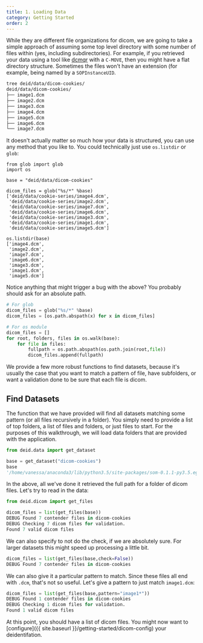 ```yaml
---
title: 1. Loading Data
category: Getting Started
order: 2
---
```


While they are different file organizations for dicom, we are going to take a simple 
approach of assuming some top level directory with some number of files within 
(yes, including subdirectories). For example, if you retrieved your data using a 
tool like [dcmqr](https://dcm4che.atlassian.net/wiki/display/d2/dcmqr) with a 
`C-MOVE`, then you might have a flat directory structure. Sometimes the 
files won't have an extension (for example, being named by a `SOPInstanceUID`.

```bash
tree deid/data/dicom-cookies/
deid/data/dicom-cookies/
├── image1.dcm
├── image2.dcm
├── image3.dcm
├── image4.dcm
├── image5.dcm
├── image6.dcm
└── image7.dcm
```

It doesn't actually matter so much how your data is structured, 
you can use any method that you like to. You could technically 
just use `os.listdir` or `glob`:


```
from glob import glob
import os

base = "deid/data/dicom-cookies"

dicom_files = glob("%s/*" %base)
['deid/data/cookie-series/image4.dcm',
 'deid/data/cookie-series/image2.dcm',
 'deid/data/cookie-series/image7.dcm',
 'deid/data/cookie-series/image6.dcm',
 'deid/data/cookie-series/image3.dcm',
 'deid/data/cookie-series/image1.dcm',
 'deid/data/cookie-series/image5.dcm']

os.listdir(base)
['image4.dcm',
 'image2.dcm',
 'image7.dcm',
 'image6.dcm',
 'image3.dcm',
 'image1.dcm',
 'image5.dcm']
```

Notice anything that might trigger a bug with the above? You probably 
should ask for an absolute path.

```python
# For glob
dicom_files = glob("%s/*" %base)
dicom_files = [os.path.abspath(x) for x in dicom_files]

# For os module
dicom_files = []
for root, folders, files in os.walk(base):
    for file in files:
        fullpath = os.path.abspath(os.path.join(root,file))
        dicom_files.append(fullpath)
```

We provide a few more robust functions to find datasets, because it's usually the case that you want
 to match a pattern of file, have subfolders, or want a validation 
done to be sure that each file is dicom.


## Find Datasets
The function that we have provided will find all datasets matching some pattern 
(or all files recursively in a folder). You simply need to provide a list of top folders, 
a list of files and folders, or just files to start. For the purposes of this 
walkthrough, we will load data folders that are provided with the application.

```python
from deid.data import get_dataset

base = get_dataset("dicom-cookies")
base
'/home/vanessa/anaconda3/lib/python3.5/site-packages/som-0.1.1-py3.5.egg/som/data/dicom-cookies'
```

In the above, all we've done it retrieved the full path for a 
folder of dicom files. Let's try to read in the data:


```python
from deid.dicom import get_files

dicom_files = list(get_files(base))
DEBUG Found 7 contender files in dicom-cookies
DEBUG Checking 7 dicom files for validation.
Found 7 valid dicom files
```

We can also specify to not do the check, if we are absolutely sure. 
For larger datasets this might speed up processing a little bit.

```python
dicom_files = list(get_files(base,check=False))
DEBUG Found 7 contender files in dicom-cookies
```

We can also give it a particular pattern to match. Since these files all end with 
`.dcm`, that's not so useful. Let's give a pattern to just match `image1.dcm`:


```python
dicom_files = list(get_files(base,pattern="image1*"))
DEBUG Found 1 contender files in dicom-cookies
DEBUG Checking 1 dicom files for validation.
Found 1 valid dicom files
```

At this point, you should have a list of dicom files. You might now want 
to [configure]({{ site.baseurl }}/getting-started/dicom-config) your deidentifation.
